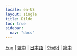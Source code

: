 ```yaml
---
locale: en-US
layout: single
title: Dildo
toc: true
sidebar:
  nav: "docs"
---
```

[Eng](/dancexr/features/dildo) | [繁中](/tw/dancexr/features/dildo) | [日本語](/jp/dancexr/features/dildo) | [한국어](/kr/dancexr/features/dildo) | [简中](/zh/dancexr/features/dildo)



